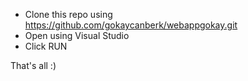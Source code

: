 - Clone this repo using https://github.com/gokaycanberk/webappgokay.git
- Open using Visual Studio
- Click RUN

That's all :)
